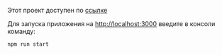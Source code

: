 Этот проект доступен по [ссылке](https://nebunohu.github.io/react-burger/)

Для запуска приложения на [http://localhost:3000](http://localhost:3000) введите в консоли команду:

`npm run start`

